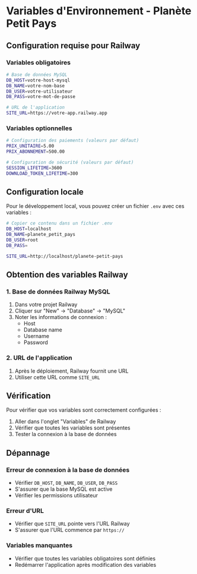 # Variables d'Environnement - Planète Petit Pays

## Configuration requise pour Railway

### Variables obligatoires

```bash
# Base de données MySQL
DB_HOST=votre-host-mysql
DB_NAME=votre-nom-base
DB_USER=votre-utilisateur
DB_PASS=votre-mot-de-passe

# URL de l'application
SITE_URL=https://votre-app.railway.app
```

### Variables optionnelles

```bash
# Configuration des paiements (valeurs par défaut)
PRIX_UNITAIRE=5.00
PRIX_ABONNEMENT=500.00

# Configuration de sécurité (valeurs par défaut)
SESSION_LIFETIME=3600
DOWNLOAD_TOKEN_LIFETIME=300
```

## Configuration locale

Pour le développement local, vous pouvez créer un fichier `.env` avec ces variables :

```bash
# Copier ce contenu dans un fichier .env
DB_HOST=localhost
DB_NAME=planete_petit_pays
DB_USER=root
DB_PASS=

SITE_URL=http://localhost/planete-petit-pays
```

## Obtention des variables Railway

### 1. Base de données Railway MySQL

1. Dans votre projet Railway
2. Cliquer sur "New" → "Database" → "MySQL"
3. Noter les informations de connexion :
   - Host
   - Database name
   - Username
   - Password

### 2. URL de l'application

1. Après le déploiement, Railway fournit une URL
2. Utiliser cette URL comme `SITE_URL`

## Vérification

Pour vérifier que vos variables sont correctement configurées :

1. Aller dans l'onglet "Variables" de Railway
2. Vérifier que toutes les variables sont présentes
3. Tester la connexion à la base de données

## Dépannage

### Erreur de connexion à la base de données
- Vérifier `DB_HOST`, `DB_NAME`, `DB_USER`, `DB_PASS`
- S'assurer que la base MySQL est active
- Vérifier les permissions utilisateur

### Erreur d'URL
- Vérifier que `SITE_URL` pointe vers l'URL Railway
- S'assurer que l'URL commence par `https://`

### Variables manquantes
- Vérifier que toutes les variables obligatoires sont définies
- Redémarrer l'application après modification des variables 